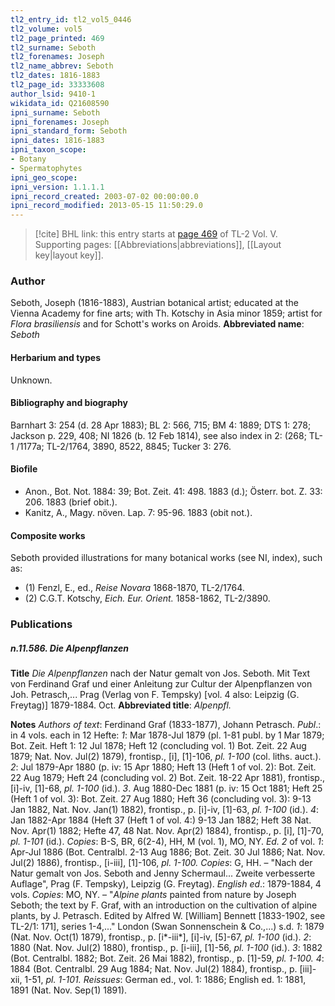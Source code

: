 ```yaml
---
tl2_entry_id: tl2_vol5_0446
tl2_volume: vol5
tl2_page_printed: 469
tl2_surname: Seboth
tl2_forenames: Joseph
tl2_name_abbrev: Seboth
tl2_dates: 1816-1883
tl2_page_id: 33333608
author_lsid: 9410-1
wikidata_id: Q21608590
ipni_surname: Seboth
ipni_forenames: Joseph
ipni_standard_form: Seboth
ipni_dates: 1816-1883
ipni_taxon_scope: 
- Botany
- Spermatophytes
ipni_geo_scope: 
ipni_version: 1.1.1.1
ipni_record_created: 2003-07-02 00:00:00.0
ipni_record_modified: 2013-05-15 11:50:29.0
---
```



> [!cite] BHL link: this entry starts at [page 469](https://www.biodiversitylibrary.org/page/33333608) of TL-2 Vol. V.
> Supporting pages: [[Abbreviations|abbreviations]], [[Layout key|layout key]].

### Author

Seboth, Joseph (1816-1883), Austrian botanical artist; educated at the Vienna Academy for fine arts; with Th. Kotschy in Asia minor 1859; artist for *Flora brasiliensis* and for Schott's works on Aroids. 
**Abbreviated name**: *Seboth*

#### Herbarium and types

Unknown.

#### Bibliography and biography

Barnhart 3: 254 (d. 28 Apr 1883); BL 2: 566, 715; BM 4: 1889; DTS 1: 278; Jackson p. 229, 408; NI 1826 (b. 12 Feb 1814), see also index in 2: (268; TL-1 /1177a; TL-2/1764, 3890, 8522, 8845; Tucker 3: 276.

#### Biofile

- Anon., Bot. Not. 1884: 39; Bot. Zeit. 41: 498. 1883 (d.); Österr. bot. Z. 33: 206. 1883 (brief obit.).
- Kanitz, A., Magy. növen. Lap. 7: 95-96. 1883 (obit not.).

#### Composite works

Seboth provided illustrations for many botanical works (see NI, index), such as:
- (1) Fenzl, E., ed., *Reise Novara* 1868-1870, TL-2/1764.
- (2) C.G.T. Kotschy, *Eich. Eur. Orient.* 1858-1862, TL-2/3890.

### Publications

##### n.11.586. Die Alpenpflanzen

**Title**
*Die Alpenpflanzen* nach der Natur gemalt von Jos. Seboth. Mit Text von Ferdinand Graf und einer Anleitung zur Cultur der Alpenpflanzen von Joh. Petrasch,... Prag (Verlag von F. Tempsky) \[vol. 4 also: Leipzig (G. Freytag)\] 1879-1884. Oct.
**Abbreviated title**: *Alpenpfl.*

**Notes**
*Authors of text*: Ferdinand Graf (1833-1877), Johann Petrasch.
*Publ*.: in 4 vols. each in 12 Hefte:
*1*: Mar 1878-Jul 1879 (pl. 1-81 publ. by 1 Mar 1879; Bot. Zeit. Heft 1: 12 Jul 1878; Heft 12 (concluding vol. 1) Bot. Zeit. 22 Aug 1879; Nat. Nov. Jul(2) 1879), frontisp., \[i\], \[1\]-106, *pl. 1-100* (col. liths. auct.).
*2*: Jul 1879-Apr 1880 (p. iv: 15 Apr 1880; Heft 13 (Heft 1 of vol. 2): Bot. Zeit. 22 Aug 1879; Heft 24 (concluding vol. 2) Bot. Zeit. 18-22 Apr 1881), frontisp., \[i\]-iv, \[1\]-68, *pl. 1-100* (id.).
*3*. Aug 1880-Dec 1881 (p. iv: 15 Oct 1881; Heft 25 (Heft 1 of vol. 3): Bot. Zeit. 27 Aug 1880; Heft 36 (concluding vol. 3): 9-13 Jan 1882, Nat. Nov. Jan(1) 1882), frontisp., p. \[i\]-iv, \[1\]-63, *pl. 1-100* (id.).
*4*: Jan 1882-Apr 1884 (Heft 37 (Heft 1 of vol. 4:) 9-13 Jan 1882; Heft 38 Nat. Nov. Apr(1) 1882; Hefte 47, 48 Nat. Nov. Apr(2) 1884), frontisp., p. \[i\], \[1\]-70, *pl. 1-101* (id.).
*Copies*: B-S, BR, 6(2-4), HH, M (vol. 1), MO, NY.
*Ed. 2* of vol. *1*: Apr-Jul 1886 (Bot. Centralbl. 2-13 Aug 1886; Bot. Zeit. 30 Jul 1886; Nat. Nov. Jul(2) 1886), frontisp., \[i-iii\], \[1\]-106, *pl. 1-100. Copies*: G, HH. – "Nach der Natur gemalt von Jos. Seboth and Jenny Schermaul... Zweite verbesserte Auflage", Prag (F. Tempsky), Leipzig (G. Freytag).
*English ed*.: 1879-1884, 4 vols. *Copies*: MO, NY. – "*Alpine plants* painted from nature by Joseph Seboth; the text by F. Graf, with an introduction on the cultivation of alpine plants, by J. Petrasch. Edited by Alfred W. \[William\] Bennett \[1833-1902, see TL-2/1: 171\], series 1-4,..." London (Swan Sonnenschein & Co.,...) s.d.
*1*: 1879 (Nat. Nov. Oct(1) 1879), frontisp., p. \[i\*-iii\*\], \[i\]-iv, \[5\]-67, *pl. 1-100* (id.).
*2*: 1880 (Nat. Nov. Jul(2) 1880), frontisp., p. \[i-iii\], \[1\]-56, *pl. 1-100* (id.).
*3*: 1882 (Bot. Centralbl. 1882; Bot. Zeit. 26 Mai 1882), frontisp., p. \[1\]-59, *pl. 1-100.*
*4*: 1884 (Bot. Centralbl. 29 Aug 1884; Nat. Nov. Jul(2) 1884), frontisp., p. \[iii\]-xii, 1-51, *pl. 1-101.*
*Reissues*: German ed., vol. 1: 1886; English ed. 1: 1881, 1891 (Nat. Nov. Sep(1) 1891).

